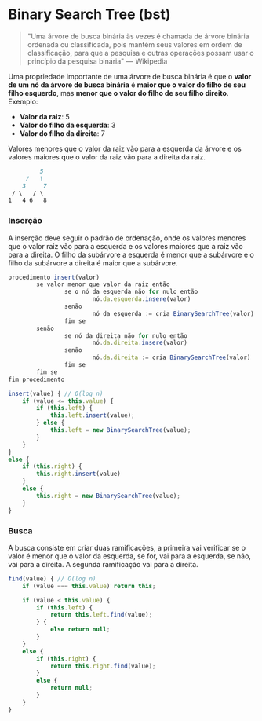 # Binary Search Tree (bst)

> "Uma árvore de busca binária às vezes é chamada de árvore binária ordenada ou classificada, pois mantém seus valores em ordem de classificação, para que a pesquisa e outras operações possam usar o princípio da pesquisa binária" —  Wikipedia

Uma propriedade importante de uma árvore de busca binária é que o **valor de um nó da árvore de busca binária** é **maior que o valor do filho de seu filho esquerdo**, mas **menor que o valor do filho de seu filho direito**. Exemplo:

- **Valor da raiz**: 5
- **Valor do filho da esquerda**: 3
- **Valor do filho da direita**: 7

Valores menores que o valor da raiz vão para a esquerda da árvore e os valores maiores que o valor da raiz vão para a direita da raiz.

```md
		 5
	 /   \
	3     7
 / \   / \
1   4 6   8
```

### Inserção

A inserção deve seguir o padrão de ordenação, onde os valores menores que o valor raiz vão para a esquerda e os valores maiores que a raiz vão para a direita. O filho da subárvore a esquerda é menor que a subárvore e o filho da subárvore a direita é maior que a subárvore.

```js
procedimento insert(valor)
		se valor menor que valor da raiz então
				se o nó da esquerda não for nulo então
						nó.da.esquerda.insere(valor)
				senão
						nó da esquerda := cria BinarySearchTree(valor)
				fim se
		senão
				se nó da direita não for nulo então
						nó.da.direita.insere(valor)
				senão
						nó.da.direita := cria BinarySearchTree(valor)
				fim se
		fim se
fim procedimento
```


```js
insert(value) { // O(log n)
	if (value <= this.value) {
		if (this.left) {
			this.left.insert(value);
		} else {
			this.left = new BinarySearchTree(value);
		}
	}
}
else {
	if (this.right) {
		this.right.insert(value)
	}
	else {
		this.right = new BinarySearchTree(value);
	}
}
```

### Busca

A busca consiste em criar duas ramificações, a primeira vai verificar se o valor é menor que o valor da esquerda, se for, vai para a esquerda, se não, vai para a direita. A segunda ramificação vai para a direita.

```js
find(value) { // O(log n)
	if (value === this.value) return this;

	if (value < this.value) {
		if (this.left) {
			return this.left.find(value);
		} {
			else return null;
		}
	}
	else {
		if (this.right) {
			return this.right.find(value);
		}
		else {
			return null;
		}
	}
}
```
